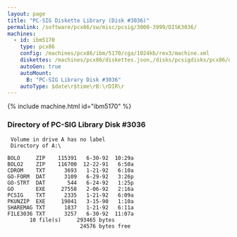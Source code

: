 ```yaml
---
layout: page
title: "PC-SIG Diskette Library (Disk #3036)"
permalink: /software/pcx86/sw/misc/pcsig/3000-3999/DISK3036/
machines:
  - id: ibm5170
    type: pcx86
    config: /machines/pcx86/ibm/5170/cga/1024kb/rev3/machine.xml
    diskettes: /machines/pcx86/diskettes.json,/disks/pcsigdisks/pcx86/diskettes.json
    autoGen: true
    autoMount:
      B: "PC-SIG Library Disk #3036"
    autoType: $date\r$time\rB:\rDIR\r
---
```


{% include machine.html id="ibm5170" %}

### Directory of PC-SIG Library Disk #3036

     Volume in drive A has no label
     Directory of A:\

    BOLO     ZIP    115391   6-30-92  10:29a
    BOLO2    ZIP    116700  12-22-91   6:50a
    CDROM    TXT      3693   1-21-92   6:10a
    GO-FORM  DAT      3109   6-29-92   3:26p
    GO-STRT  DAT       544   6-24-92   1:25p
    GO       EXE     27558   2-06-92   2:16a
    PCSIG    TXT      2335   1-21-92   6:09a
    PKUNZIP  EXE     19041   3-15-90   1:10a
    SHAREMAG TXT      1837   1-21-92   6:11a
    FILE3036 TXT      3257   6-30-92  11:07a
           10 file(s)     293465 bytes
                           24576 bytes free
